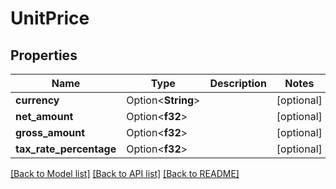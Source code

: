 # UnitPrice

## Properties

Name | Type | Description | Notes
------------ | ------------- | ------------- | -------------
**currency** | Option<**String**> |  | [optional]
**net_amount** | Option<**f32**> |  | [optional]
**gross_amount** | Option<**f32**> |  | [optional]
**tax_rate_percentage** | Option<**f32**> |  | [optional]

[[Back to Model list]](../README.md#documentation-for-models) [[Back to API list]](../README.md#documentation-for-api-endpoints) [[Back to README]](../README.md)


